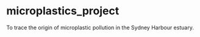 # microplastics_project
To trace the origin of microplastic pollution in the Sydney Harbour estuary. 
